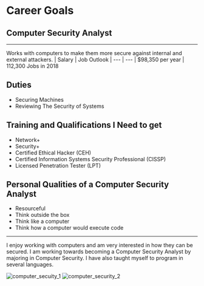 # Career Goals
## Computer Security Analyst

* * *

Works with computers to make them more secure against internal and external attackers.
| Salary | Job Outlook
| --- | ---
| $98,350 per year | 112,300 Jobs in 2018

## Duties
- Securing Machines
- Reviewing The Security of Systems

## Training and Qualifications I Need to get
- Network+
- Security+
- Certified Ethical Hacker (CEH)
- Certified Information Systems Security Professional (CISSP)
- Licensed Penetration Tester (LPT)

## Personal Qualities of a Computer Security Analyst
- Resourceful
- Think outside the box
- Think like a computer
- Think how a computer would execute code

* * *

I enjoy working with computers and am very interested in how they can be secured. I am working towards becoming a Computer Security Analyst by majoring in Computer Security. I have also taught myself to program in several languages.

![computer_secuity_1](https://media.geeksforgeeks.org/wp-content/uploads/introduction-to-firewall-1.png)
![computer_security_2](https://i.pcmag.com/imagery/articles/07GY5dhZPFIk7NjDSRDEUAm-1.fit_scale.size_2698x1517.v1570636699.jpg)
